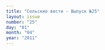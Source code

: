 ```yaml
---
title: "Сельские вести - Выпуск №25"
layout: issue
number: "25"
day: "01"
month: "04"
year: "2011"
---
```

